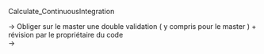 Calculate_ContinuousIntegration

-> Obliger sur le master une double validation ( y compris pour le master ) + révision par le propriétaire du code  
->
